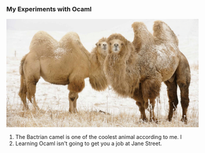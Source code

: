 ### My Experiments with Ocaml

![Alt text](/camels.webp)

1. The Bactrian camel is one of the coolest animal according to me. I
2. Learning Ocaml isn't going to get you a job at Jane Street. 

